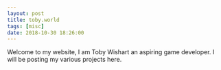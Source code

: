 ```yaml
---
layout: post
title: toby.world
tags: [misc]
date: 2018-10-30 18:26:00
---
```


Welcome to my website, I am Toby Wishart an aspiring game developer. I will be posting my various projects here.